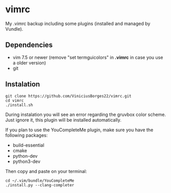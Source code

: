# vimrc
My .vimrc backup including some plugins (installed and managed by Vundle).

## Dependencies
- vim 7.5 or newer (remove "set termguicolors" in **.vimrc** in case you use a older version)
- git

## Instalation
```
git clone https://github.com/ViniciusBorges22/vimrc.git
cd vimrc
./install.sh
```
During instalation you will see an error regarding the gruvbox color scheme. Just ignore it, this plugin will be installed automatically.

If you plan to use the YouCompleteMe plugin, make sure you have the following packages:
- build-essential
- cmake
- python-dev
- python3-dev

Then copy and paste on your terminal:
```
cd ~/.vim/bundle/YouCompleteMe
./install.py --clang-completer
```
